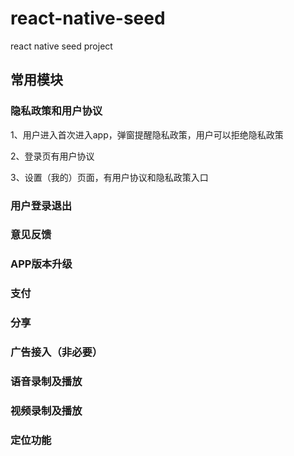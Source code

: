 # react-native-seed
react native seed project

## 常用模块
### 隐私政策和用户协议
1、用户进入首次进入app，弹窗提醒隐私政策，用户可以拒绝隐私政策

2、登录页有用户协议

3、设置（我的）页面，有用户协议和隐私政策入口


### 用户登录退出

### 意见反馈

### APP版本升级

### 支付

### 分享

### 广告接入（非必要）

### 语音录制及播放

### 视频录制及播放

### 定位功能


